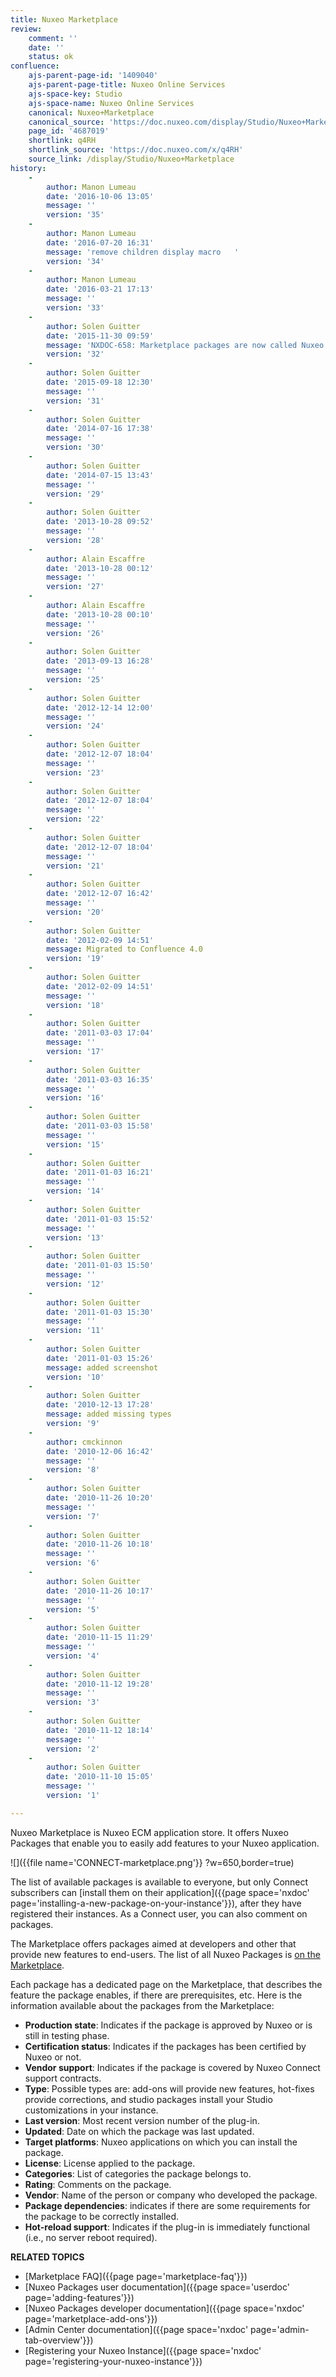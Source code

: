 ```yaml
---
title: Nuxeo Marketplace
review:
    comment: ''
    date: ''
    status: ok
confluence:
    ajs-parent-page-id: '1409040'
    ajs-parent-page-title: Nuxeo Online Services
    ajs-space-key: Studio
    ajs-space-name: Nuxeo Online Services
    canonical: Nuxeo+Marketplace
    canonical_source: 'https://doc.nuxeo.com/display/Studio/Nuxeo+Marketplace'
    page_id: '4687019'
    shortlink: q4RH
    shortlink_source: 'https://doc.nuxeo.com/x/q4RH'
    source_link: /display/Studio/Nuxeo+Marketplace
history:
    -
        author: Manon Lumeau
        date: '2016-10-06 13:05'
        message: ''
        version: '35'
    -
        author: Manon Lumeau
        date: '2016-07-20 16:31'
        message: 'remove children display macro   '
        version: '34'
    -
        author: Manon Lumeau
        date: '2016-03-21 17:13'
        message: ''
        version: '33'
    -
        author: Solen Guitter
        date: '2015-11-30 09:59'
        message: 'NXDOC-658: Marketplace packages are now called Nuxeo Packages'
        version: '32'
    -
        author: Solen Guitter
        date: '2015-09-18 12:30'
        message: ''
        version: '31'
    -
        author: Solen Guitter
        date: '2014-07-16 17:38'
        message: ''
        version: '30'
    -
        author: Solen Guitter
        date: '2014-07-15 13:43'
        message: ''
        version: '29'
    -
        author: Solen Guitter
        date: '2013-10-28 09:52'
        message: ''
        version: '28'
    -
        author: Alain Escaffre
        date: '2013-10-28 00:12'
        message: ''
        version: '27'
    -
        author: Alain Escaffre
        date: '2013-10-28 00:10'
        message: ''
        version: '26'
    -
        author: Solen Guitter
        date: '2013-09-13 16:28'
        message: ''
        version: '25'
    -
        author: Solen Guitter
        date: '2012-12-14 12:00'
        message: ''
        version: '24'
    -
        author: Solen Guitter
        date: '2012-12-07 18:04'
        message: ''
        version: '23'
    -
        author: Solen Guitter
        date: '2012-12-07 18:04'
        message: ''
        version: '22'
    -
        author: Solen Guitter
        date: '2012-12-07 18:04'
        message: ''
        version: '21'
    -
        author: Solen Guitter
        date: '2012-12-07 16:42'
        message: ''
        version: '20'
    -
        author: Solen Guitter
        date: '2012-02-09 14:51'
        message: Migrated to Confluence 4.0
        version: '19'
    -
        author: Solen Guitter
        date: '2012-02-09 14:51'
        message: ''
        version: '18'
    -
        author: Solen Guitter
        date: '2011-03-03 17:04'
        message: ''
        version: '17'
    -
        author: Solen Guitter
        date: '2011-03-03 16:35'
        message: ''
        version: '16'
    -
        author: Solen Guitter
        date: '2011-03-03 15:58'
        message: ''
        version: '15'
    -
        author: Solen Guitter
        date: '2011-01-03 16:21'
        message: ''
        version: '14'
    -
        author: Solen Guitter
        date: '2011-01-03 15:52'
        message: ''
        version: '13'
    -
        author: Solen Guitter
        date: '2011-01-03 15:50'
        message: ''
        version: '12'
    -
        author: Solen Guitter
        date: '2011-01-03 15:30'
        message: ''
        version: '11'
    -
        author: Solen Guitter
        date: '2011-01-03 15:26'
        message: added screenshot
        version: '10'
    -
        author: Solen Guitter
        date: '2010-12-13 17:28'
        message: added missing types
        version: '9'
    -
        author: cmckinnon
        date: '2010-12-06 16:42'
        message: ''
        version: '8'
    -
        author: Solen Guitter
        date: '2010-11-26 10:20'
        message: ''
        version: '7'
    -
        author: Solen Guitter
        date: '2010-11-26 10:18'
        message: ''
        version: '6'
    -
        author: Solen Guitter
        date: '2010-11-26 10:17'
        message: ''
        version: '5'
    -
        author: Solen Guitter
        date: '2010-11-15 11:29'
        message: ''
        version: '4'
    -
        author: Solen Guitter
        date: '2010-11-12 19:28'
        message: ''
        version: '3'
    -
        author: Solen Guitter
        date: '2010-11-12 18:14'
        message: ''
        version: '2'
    -
        author: Solen Guitter
        date: '2010-11-10 15:05'
        message: ''
        version: '1'

---
```

Nuxeo Marketplace is Nuxeo ECM application store. It offers Nuxeo Packages that enable you to easily add features to your Nuxeo application.

![]({{file name='CONNECT-marketplace.png'}} ?w=650,border=true)

The list of available packages is available to everyone, but only Connect subscribers can [install them on their application]({{page space='nxdoc' page='installing-a-new-package-on-your-instance'}}), after they have registered their instances. As a Connect user, you can also comment on packages.

The Marketplace offers packages aimed at developers and other that provide new features to end-users. The list of all Nuxeo Packages is [on the Marketplace](https://connect.nuxeo.com/nuxeo/site/marketplace/product/all).

Each package has a dedicated page on the Marketplace, that describes the feature the package enables, if there are prerequisites, etc. Here is the information available about the packages from the Marketplace:

*   **Production state**: Indicates if the package is approved by Nuxeo or is still in testing phase.
*   **Certification status**: Indicates if the packages has been certified by Nuxeo or not.
*   **Vendor support**: Indicates if the package is covered by Nuxeo Connect support contracts.
*   **Type**: Possible types are: add-ons will provide new features, hot-fixes provide corrections, and studio packages install your Studio customizations in your instance.
*   **Last version**: Most recent version number of the plug-in.
*   **Updated**: Date on which the package was last updated.
*   **Target platforms**: Nuxeo applications on which you can install the package.
*   **License**: License applied to the package.
*   **Categories**: List of categories the package belongs to.
*   **Rating**: Comments on the package.
*   **Vendor**: Name of the person or company who developed the package.
*   **Package dependencies**: indicates if there are some requirements for the package to be correctly installed.
*   **Hot-reload support**: Indicates if the plug-in is immediately functional (i.e., no server reboot required).

**RELATED TOPICS**

*   [Marketplace FAQ]({{page page='marketplace-faq'}})
*   [Nuxeo Packages user documentation]({{page space='userdoc' page='adding-features'}})
*   [Nuxeo Packages developer documentation]({{page space='nxdoc' page='marketplace-add-ons'}})
*   [Admin Center documentation]({{page space='nxdoc' page='admin-tab-overview'}})
*   [Registering your Nuxeo Instance]({{page space='nxdoc' page='registering-your-nuxeo-instance'}})
